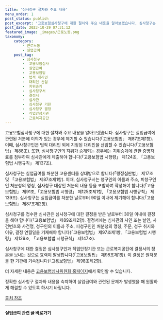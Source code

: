 ```yaml
---
title: '심사청구 절차와 주요 내용'
menu_order: 1
post_status: publish
post_excerpt: '고용보험심사청구에 대한 절차와 주요 내용을 알아보겠습니다. 심사청구는 실업급여에 관련된 처분에 이의가 있는 경우에 제기할 수 있습니다  고용보험법  제87조제1항 . 이때, 심사청구인은 법적 대리인 외에 지정된 대리인을 선임할 수 있습니다  고용보험법  제88조 . 또한, 심사청구인의 지위가 승계되는 경우에는 지위승계에 관한 증명자료를 첨부하여 심사관에게 제출해야 합니다  고용보험법 시행령  제124조,  고용보험법 시행규칙  제137조 .'
post_date: 2023-10-29 07:31:12
featured_image: _images/근로노동.png
taxonomy:
    category:
        - 근로노동
        - 실업급여
    post_tag:
        - 심사청구
        -  고용보험심사
        -  실업급여
        -  고용보험법
        -  법적 대리인
        -  대리인 선임
        -  지위승계
        -  심사청구서
        -  결정서
        -  심사관
        -  심사청구 기한
        -  심사청구 결정
        -  직업안정기관
        -  근로복지공단
---
```



고용보험심사청구에 대한 절차와 주요 내용을 알아보겠습니다. 심사청구는 실업급여에 관련된 처분에 이의가 있는 경우에 제기할 수 있습니다(「고용보험법」 제87조제1항). 이때, 심사청구인은 법적 대리인 외에 지정된 대리인을 선임할 수 있습니다(「고용보험법」 제88조). 또한, 심사청구인의 지위가 승계되는 경우에는 지위승계에 관한 증명자료를 첨부하여 심사관에게 제출해야 합니다(「고용보험법 시행령」 제124조, 「고용보험법 시행규칙」 제137조).

심사청구는 실업급여를 처분한 고용센터를 상대방으로 합니다(「행정심판법」 제17조 및 「고용보험법」 제87조제1항). 이때, 심사청구서는 청구인의 이름과 주소, 피청구인인 처분청의 명칭, 심사청구 대상인 처분의 내용 등을 포함하여 작성해야 합니다(「고용보험법」 제91조,「고용보험법 시행령」 제125조제1항, 「고용보험법 시행규칙」 제139조). 심사청구는 실업급여를 처분한 날로부터 90일 이내에 제기해야 합니다(「고용보험법」 제87조제2항).

심사청구를 접수한 심사관은 심사청구에 대한 결정을 받은 날로부터 30일 이내에 결정을 해야 합니다(「고용보험법」 제89조제2항). 결정서에는 심사관의 사인 또는 날인, 사건번호와 사건명, 청구인의 이름과 주소, 피청구인인 처분청의 명칭, 주문, 청구 취지와 이유, 결정 연월일을 기재해야 합니다(「고용보험법」 제97조제1항, 「고용보험법 시행령」 제129조, 「고용보험법 시행규칙」 제147조).

심사청구에 대한 결정은 심사청구인과 직업안정기관 또는 근로복지공단에 결정서의 정본을 보내는 것으로 효력이 발생합니다(「고용보험법」 제98조제1항). 이 결정은 원처분을 한 기관에 기속됩니다(「고용보험법」 제98조제2항).

더 자세한 내용은 [고용보험심사위원회 홈페이지](https://www.comwel.or.kr/comwel/landing.jsp)에서 확인할 수 있습니다.

정확한 심사청구 절차와 내용을 숙지하여 실업급여와 관련된 문제가 발생했을 때 원활하게 해결할 수 있도록 하시기 바랍니다.

[출처 참조](https://www.ei.go.kr/ei/p/ar/pfa/pfaCharView.do)

<!-- wp:separator -->
<hr class="wp-block-separator has-alpha-channel-opacity"/>
<!-- /wp:separator -->

<!-- wp:group {"backgroundColor":"base","layout":{"type":"constrained"}} -->
<div class="wp-block-group has-base-background-color has-background"><!-- wp:paragraph {"align":"center","fontSize":"medium"} -->
<p class="has-text-align-center has-large-font-size"><strong>실업급여 관련 글 바로가기</strong></p>
<!-- /wp:paragraph -->


<!-- wp:latest-posts
{"categories":[{"id":10977,"count":19,"description":"","link":"https://uknowlaw.com/category/%ec%8b%a4%ec%97%85%ea%b8%89%ec%97%ac/","name":"실업급여","slug":"실업급여","taxonomy":"category","parent":0,"meta":[],"_links":{"self":[{"href":"https://uknowlaw.com/wp-json/wp/v2/categories/10977"}],"collection":[{"href":"https://uknowlaw.com/wp-json/wp/v2/categories"}],"about":[{"href":"https://uknowlaw.com/wp-json/wp/v2/taxonomies/category"}],"wp:post_type":[{"href":"https://uknowlaw.com/wp-json/wp/v2/posts?categories=10977"}],"curies":[{"name":"wp","href":"https://api.w.org/{rel}","templated":true}]}}],"postsToShow":100,"excerptLength":28,"postLayout":"grid","columns":2,"featuredImageAlign":"left","featuredImageSizeSlug":"large","fontSize":"small"} /--></div>
<!-- /wp:group -->